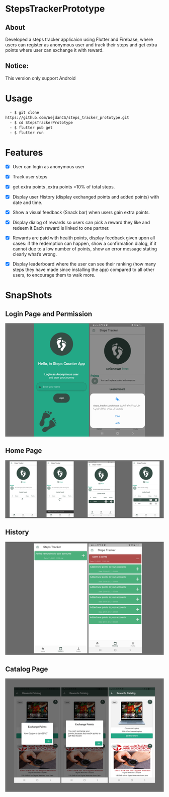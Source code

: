 # StepsTrackerPrototype

## About
Developed a steps tracker applicaion using Flutter and Firebase, where users can register as anonymous user and track their steps and get extra points where user can exchange it with reward.
## Notice:
 This version only support Android 
# Usage
 ```
   - $ git clone https://github.com/WejdanCS/steps_tracker_prototype.git
   - $ cd StepsTrackerPrototype
   - $ flutter pub get
   - $ flutter run
 ```
 
 # Features
 
- [x] User can login as anonymous user
  
- [x] Track user steps

- [x] get extra points ,extra points =10% of total steps.

- [x] Display user History (display exchanged points and added points) with date and time.

- [x] Show a visual feedback (Snack bar) when users gain extra points.
- [x] Display dialog of rewards so users can pick a reward they like and redeem it.Each reward is linked to one partner.
- [x] Rewards are paid with health points, display feedback given upon all cases: if the 
redemption can happen, show a confirmation dialog, if it cannot due to a low number of 
points, show an error message stating clearly what’s wrong.
- [x] Display leaderboard where the user can see their ranking (how many 
steps they have made since installing the app) compared to all other users, to encourage 
them to walk more.

# SnapShots
 ## Login Page and Permission
![snapshots](/snapshots/logn_permission.svg)

 ## Home Page
![snapshots](/snapshots/homePage.svg)
 ## History
![snapshots](/snapshots/history.svg)
 ## Catalog Page
![snapshots](/snapshots/rewardCatalog.svg)



